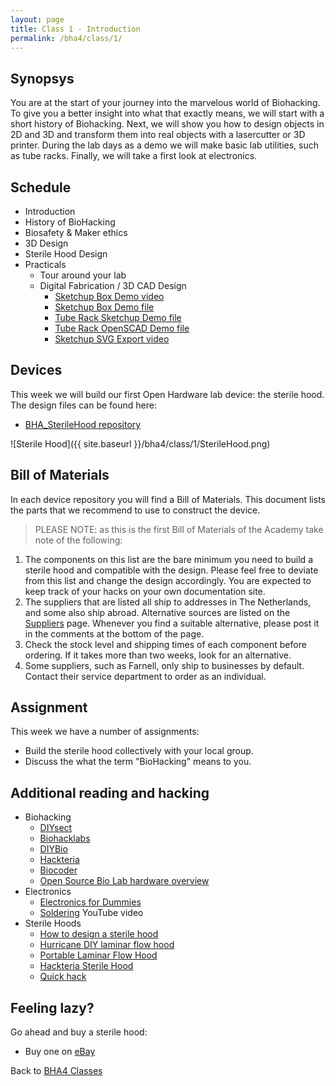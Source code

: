 ```yaml
---
layout: page
title: Class 1 - Introduction
permalink: /bha4/class/1/
---
```


## Synopsys

You are at the start of your journey into the marvelous world of Biohacking. To give you a better insight into what that exactly means, we will start with a short history of Biohacking. Next, we will show you how to design objects in 2D and 3D and transform them into real objects with a lasercutter or 3D printer. During the lab days as a demo we will make basic lab utilities, such as tube racks. Finally, we will take a first look at electronics.

## Schedule

* Introduction
* History of BioHacking
* Biosafety & Maker ethics
* 3D Design
* Sterile Hood Design
* Practicals
  * Tour around your lab
  * Digital Fabrication / 3D CAD Design
    * [Sketchup Box Demo video](https://vimeo.com/156572816)
    * [Sketchup Box Demo file](/bha4/class/1/files/DemoBox.skp)
    * [Tube Rack Sketchup Demo file](/bha4/class/1/files/TubeRack.skp)
    * [Tube Rack OpenSCAD Demo file](/bha4/class/1/files/TubeRack.scad)
    * [Sketchup SVG Export video](https://vimeo.com/album/3816400/video/156577776)

## Devices

This week we will build our first Open Hardware lab device: the sterile hood. The design files can be found here:

* [BHA_SterileHood repository](http://www.github.com/biohackacademy/BHA_SterileHood)

![Sterile Hood]({{ site.baseurl }}/bha4/class/1/SterileHood.png)

## Bill of Materials

In each device repository you will find a Bill of Materials. This document lists the parts that we recommend to use to construct the device.

> PLEASE NOTE: as this is the first Bill of Materials of the Academy take note of the following:

1. The components on this list are the bare minimum you need to build a sterile hood and compatible with the design. Please feel free to deviate from this list and change the design accordingly. You are expected to keep track of your hacks on your own documentation site.
2. The suppliers that are listed all ship to addresses in The Netherlands, and some also ship abroad. Alternative sources are listed on the [Suppliers](/suppliers/) page. Whenever you find a suitable alternative, please post it in the comments at the bottom of the page.
3. Check the stock level and shipping times of each component before ordering. If it takes more than two weeks, look for an alternative.
4. Some suppliers, such as Farnell, only ship to businesses by default. Contact their service department to order as an individual.

## Assignment

This week we have a number of assignments:

* Build the sterile hood collectively with your local group.
* Discuss the what the term "BioHacking" means to you.

## Additional reading and hacking

* Biohacking
  * [DIYsect](http://www.diysect.com)
  * [Biohacklabs](http://www.biohacklabs.org)
  * [DIYBio](http://www.diybio.org)
  * [Hackteria](http://www.hackteria.org)
  * [Biocoder](http://www.biocoder.com)
  * [Open Source Bio Lab hardware overview](https://github.com/symbiolab/bio-labware/blob/master/000_bio-labware_overview.md)
* Electronics
  * [Electronics for Dummies](http://www.amazon.com/Electronics-For-Dummies-Cathleen-Shamieh/dp/0470286970)
  * [Soldering](https://www.youtube.com/watch?v=oqV2xU1fee8) YouTube video
* Sterile Hoods
  * [How to design a sterile hood](http://freshcapmushrooms.com/learn/keeping-it-clean-how-to-design-and-build-a-laminar-flow-hood/)
  * [Hurricane DIY laminar flow hood](http://veit-penzenstadler.de/?p=104)
  * [Portable Laminar Flow Hood](http://www.instructables.com/id/Portable-Laminar-Flow-Hood/)
  * [Hackteria Sterile Hood](http://hackteria.org/wiki/index.php/DIY_Sterlisation_Hood)
  * [Quick hack](https://www.flickr.com/photos/meneertuur/3120019557/)

## Feeling lazy?

Go ahead and buy a sterile hood:

* Buy one on [eBay](http://www.ebay.com/bhp/laminar-flow-hood)


Back to [BHA4 Classes](/bha4/classes/)
